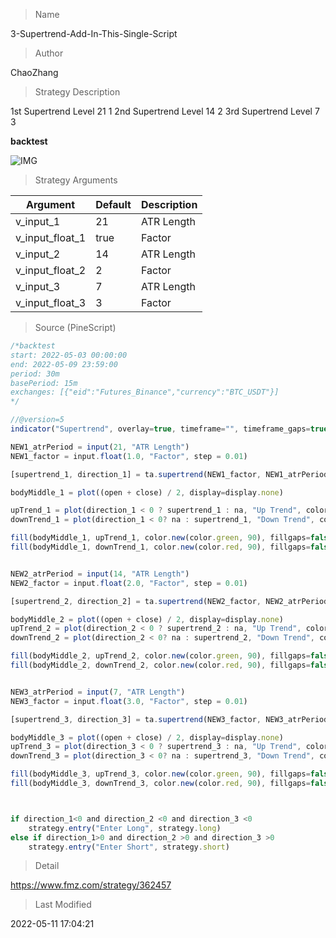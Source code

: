 
> Name

3-Supertrend-Add-In-This-Single-Script

> Author

ChaoZhang

> Strategy Description

1st Supertrend Level 21 1
2nd Supertrend Level 14 2 
3rd Supertrend Level 7 3

**backtest**

 ![IMG](https://www.fmz.com/upload/asset/16364ff2277259753d7.png) 


> Strategy Arguments



|Argument|Default|Description|
|----|----|----|
|v_input_1|21|ATR Length|
|v_input_float_1|true|Factor|
|v_input_2|14|ATR Length|
|v_input_float_2|2|Factor|
|v_input_3|7|ATR Length|
|v_input_float_3|3|Factor|


> Source (PineScript)

``` javascript
/*backtest
start: 2022-05-03 00:00:00
end: 2022-05-09 23:59:00
period: 30m
basePeriod: 15m
exchanges: [{"eid":"Futures_Binance","currency":"BTC_USDT"}]
*/

//@version=5
indicator("Supertrend", overlay=true, timeframe="", timeframe_gaps=true)

NEW1_atrPeriod = input(21, "ATR Length")
NEW1_factor = input.float(1.0, "Factor", step = 0.01)

[supertrend_1, direction_1] = ta.supertrend(NEW1_factor, NEW1_atrPeriod)

bodyMiddle_1 = plot((open + close) / 2, display=display.none)

upTrend_1 = plot(direction_1 < 0 ? supertrend_1 : na, "Up Trend", color = color.green, style=plot.style_linebr)
downTrend_1 = plot(direction_1 < 0? na : supertrend_1, "Down Trend", color = color.red, style=plot.style_linebr)

fill(bodyMiddle_1, upTrend_1, color.new(color.green, 90), fillgaps=false)
fill(bodyMiddle_1, downTrend_1, color.new(color.red, 90), fillgaps=false)


NEW2_atrPeriod = input(14, "ATR Length")
NEW2_factor = input.float(2.0, "Factor", step = 0.01)

[supertrend_2, direction_2] = ta.supertrend(NEW2_factor, NEW2_atrPeriod)

bodyMiddle_2 = plot((open + close) / 2, display=display.none)
upTrend_2 = plot(direction_2 < 0 ? supertrend_2 : na, "Up Trend", color = color.green, style=plot.style_linebr)
downTrend_2 = plot(direction_2 < 0? na : supertrend_2, "Down Trend", color = color.red, style=plot.style_linebr)

fill(bodyMiddle_2, upTrend_2, color.new(color.green, 90), fillgaps=false)
fill(bodyMiddle_2, downTrend_2, color.new(color.red, 90), fillgaps=false)


NEW3_atrPeriod = input(7, "ATR Length")
NEW3_factor = input.float(3.0, "Factor", step = 0.01)

[supertrend_3, direction_3] = ta.supertrend(NEW3_factor, NEW3_atrPeriod)

bodyMiddle_3 = plot((open + close) / 2, display=display.none)
upTrend_3 = plot(direction_3 < 0 ? supertrend_3 : na, "Up Trend", color = color.green, style=plot.style_linebr)
downTrend_3 = plot(direction_3 < 0? na : supertrend_3, "Down Trend", color = color.red, style=plot.style_linebr)

fill(bodyMiddle_3, upTrend_3, color.new(color.green, 90), fillgaps=false)
fill(bodyMiddle_3, downTrend_3, color.new(color.red, 90), fillgaps=false)



if direction_1<0 and direction_2 <0 and direction_3 <0
    strategy.entry("Enter Long", strategy.long)
else if direction_1>0 and direction_2 >0 and direction_3 >0
    strategy.entry("Enter Short", strategy.short)
```

> Detail

https://www.fmz.com/strategy/362457

> Last Modified

2022-05-11 17:04:21
